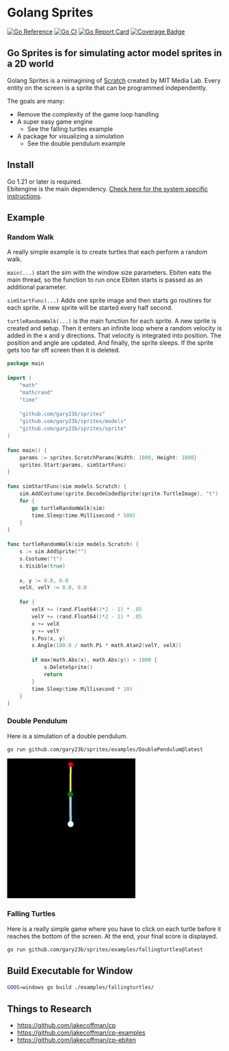 # Golang Sprites

[![Go Reference](https://pkg.go.dev/badge/github.com/gary23b/sprites.svg)](https://pkg.go.dev/github.com/gary23b/sprites)
[![Go CI](https://github.com/gary23b/sprites/actions/workflows/go.yml/badge.svg)](https://github.com/gary23b/sprites/actions/workflows/go.yml)
[![Go Report Card](https://goreportcard.com/badge/github.com/gary23b/sprites)](https://goreportcard.com/report/github.com/gary23b/sprites)
[![Coverage Badge](https://img.shields.io/endpoint?url=https://gist.githubusercontent.com/gary23b/fc54fb0b86a835ca3f907efc85a1d61c/raw/gary23b_sprites_main.json)](https://github.com/gary23b/sprites/actions)

## Go Sprites is for simulating actor model sprites in a 2D world 

Golang Sprites is a reimagining of [Scratch](https://scratch.mit.edu/) created by MIT Media Lab. Every entity on the screen is a sprite that can be programmed independently.

The goals are many:

- Remove the complexity of the game loop handling
- A super easy game engine
  - See the falling turtles example
- A package for visualizing a simulation
  - See the double pendulum example

## Install

Go 1.21 or later is required.<br>
Ebitengine is the main dependency. [Check here for the system specific instructions](https://ebitengine.org/en/documents/install.html).

## Example

### Random Walk

A really simple example is to create turtles that each perform a random walk.

`main(...)` start the sim with the window size parameters. Ebiten eats the main thread, so the function to run once Ebiten starts is passed as an additional parameter.

`simStartFunc(...)` Adds one sprite image and then starts go routines for each sprite. A new sprite will be started every half second.

`turtleRandomWalk(...)` is the main function for each sprite. A new sprite is created and setup. Then it enters an infinite loop where a random velocity is added in the x and y directions. That velocity is integrated into position. The position and angle are updated. And finally, the sprite sleeps. If the sprite gets too far off screen then it is deleted.

```go
package main

import (
	"math"
	"math/rand"
	"time"

	"github.com/gary23b/sprites"
	"github.com/gary23b/sprites/models"
	"github.com/gary23b/sprites/sprite"
)

func main() {
	params := sprites.ScratchParams{Width: 1000, Height: 1000}
	sprites.Start(params, simStartFunc)
}

func simStartFunc(sim models.Scratch) {
	sim.AddCostume(sprite.DecodeCodedSprite(sprite.TurtleImage), "t")
	for {
		go turtleRandomWalk(sim)
		time.Sleep(time.Millisecond * 500)
	}
}

func turtleRandomWalk(sim models.Scratch) {
	s := sim.AddSprite("")
	s.Costume("t")
	s.Visible(true)

	x, y := 0.0, 0.0
	velX, velY := 0.0, 0.0

	for {
		velX += (rand.Float64()*2 - 1) * .05
		velY += (rand.Float64()*2 - 1) * .05
		x += velX
		y += velY
		s.Pos(x, y)
		s.Angle(180.0 / math.Pi * math.Atan2(velY, velX))

		if max(math.Abs(x), math.Abs(y)) > 1000 {
			s.DeleteSprite()
			return
		}
		time.Sleep(time.Millisecond * 10)
	}
}
```

### Double Pendulum

Here is a simulation of a double pendulum.

```bash
go run github.com/gary23b/sprites/examples/DoublePendulum@latest
```

![Example Picture](https://github.com/gary23b/sprites/blob/main/examples/DoublePendulum/DoublePendulum.gif)

### Falling Turtles

Here is a really simple game where you have to click on each turtle before it reaches the bottom of the screen. At the end, your final score is displayed.

```bash
go run github.com/gary23b/sprites/examples/fallingturtles@latest
```

## Build Executable for Window

```bash
GOOS=windows go build ./examples/fallingturtles/
```

## Things to Research

* https://github.com/jakecoffman/cp
* https://github.com/jakecoffman/cp-examples
* https://github.com/jakecoffman/cp-ebiten